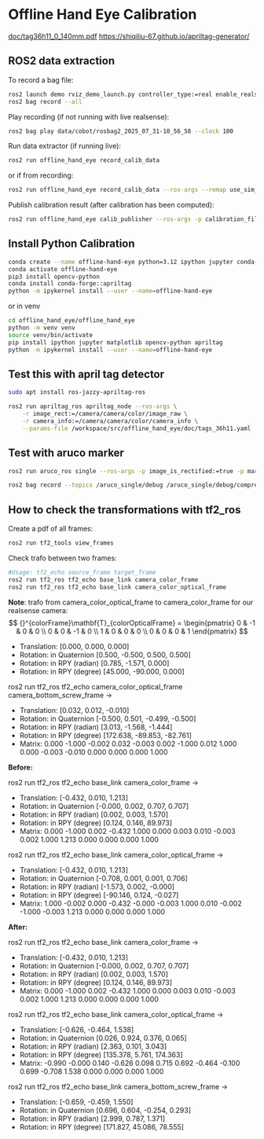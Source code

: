# Offline Hand Eye Calibration

[doc/tag36h11_0_140mm.pdf](doc/tag36h11_0_140mm.pdf)
<https://shiqiliu-67.github.io/apriltag-generator/>

## ROS2 data extraction

To record a bag file:

```bash
ros2 launch demo rviz_demo_launch.py controller_type:=real enable_realsense_camera:=true
ros2 bag record --all
```

Play recording (if not running with live realsense):

```bash
ros2 bag play data/cobot/rosbag2_2025_07_31-10_56_58 --clock 100
```

Run data extractor (if running live):

```bash
ros2 run offline_hand_eye record_calib_data
```

or if from recording:

```bash
ros2 run offline_hand_eye record_calib_data --ros-args --remap use_sim_time:=true
```

Publish calibration result (after calibration has been computed):

```bash
ros2 run offline_hand_eye calib_publisher --ros-args -p calibration_file:=handeye_calibration.json
```

## Install Python Calibration

```bash
conda create --name offline-hand-eye python=3.12 ipython jupyter conda-forge::matplotlib 
conda activate offline-hand-eye
pip3 install opencv-python
conda install conda-forge::apriltag
python -m ipykernel install --user --name=offline-hand-eye
```

or in venv

```bash
cd offline_hand_eye/offline_hand_eye
python -m venv venv
source venv/bin/activate
pip install ipython jupyter matplotlib opencv-python apriltag
python -m ipykernel install --user --name=offline-hand-eye
```

## Test this with april tag detector

```bash
sudo apt install ros-jazzy-apriltag-ros
```

```bash
ros2 run apriltag_ros apriltag_node --ros-args \
    -r image_rect:=/camera/camera/color/image_raw \
    -r camera_info:=/camera/camera/color/camera_info \
    --params-file /workspace/src/offline_hand_eye/doc/tags_36h11.yaml
```

## Test with aruco marker

```bash
ros2 run aruco_ros single --ros-args -p image_is_rectified:=true -p marker_size:=0.1 -p marker_id:=1 -p reference_frame:=camera_link -p camera_frame:=/camera/camera/color/image_raw -p marker_frame:=camera_marker -p corner_refinement:=LINES

ros2 bag record --topics /aruco_single/debug /aruco_single/debug/compressed /aruco_single/debug/compressedDepth /aruco_single/debug/theora /aruco_single/debug/zstd /aruco_single/marker /aruco_single/marker_array /aruco_single/pixel /aruco_single/pose /aruco_single/position /aruco_single/result /aruco_single/result/compressed /aruco_single/result/compressedDepth /aruco_single/result/theora /aruco_single/result/zstd /aruco_single/transform /camera/camera/color/camera_info /camera/camera/color/image_raw /camera/camera/color/image_raw/compressed /camera/camera/color/image_raw/compressedDepth /camera/camera/color/image_raw/theora /camera/camera/color/image_raw/zstd /camera/camera/color/metadata /cobot_arm_group_controller/transition_event /goal_pose /initialpose /joint_state_broadcaster/transition_event /joint_states /tf /tf_static
```

## How to check the transformations with tf2_ros

Create a pdf of all frames:
```bash
ros2 run tf2_tools view_frames
```

Check trafo between two frames:
```bash
#Usage: tf2_echo source_frame target_frame
ros2 run tf2_ros tf2_echo base_link camera_color_frame
ros2 run tf2_ros tf2_echo base_link camera_color_optical_frame
```

**Note**: trafo from camera_color_optical_frame to camera_color_frame for our realsense camera:
$$
  {}^{colorFrame}\mathbf{T}_{colorOpticalFrame} = \begin{pmatrix} 
  0 & -1 &  0 & 0 \\
  0 &  0 & -1 & 0 \\
  1 &  0 &  0 & 0 \\
  0 &  0 &  0 & 1
  \end{pmatrix} 
$$

- Translation: [0.000, 0.000, 0.000]
- Rotation: in Quaternion [0.500, -0.500, 0.500, 0.500]
- Rotation: in RPY (radian) [0.785, -1.571, 0.000]
- Rotation: in RPY (degree) [45.000, -90.000, 0.000]

ros2 run tf2_ros tf2_echo camera_color_optical_frame camera_bottom_screw_frame -> 
- Translation: [0.032, 0.012, -0.010]
- Rotation: in Quaternion [-0.500, 0.501, -0.499, -0.500]
- Rotation: in RPY (radian) [3.013, -1.568, -1.444]
- Rotation: in RPY (degree) [172.638, -89.853, -82.761]
- Matrix:
  0.000 -1.000 -0.002  0.032
 -0.003  0.002 -1.000  0.012
  1.000  0.000 -0.003 -0.010
  0.000  0.000  0.000  1.000


**Before:**

ros2 run tf2_ros tf2_echo base_link camera_color_frame -> 
- Translation: [-0.432, 0.010, 1.213]
- Rotation: in Quaternion [-0.000, 0.002, 0.707, 0.707]
- Rotation: in RPY (radian) [0.002, 0.003, 1.570]
- Rotation: in RPY (degree) [0.124, 0.146, 89.973]
- Matrix:
  0.000 -1.000  0.002 -0.432
  1.000  0.000  0.003  0.010
 -0.003  0.002  1.000  1.213
  0.000  0.000  0.000  1.000

ros2 run tf2_ros tf2_echo base_link camera_color_optical_frame ->
- Translation: [-0.432, 0.010, 1.213]
- Rotation: in Quaternion [-0.708, 0.001, 0.001, 0.706]
- Rotation: in RPY (radian) [-1.573, 0.002, -0.000]
- Rotation: in RPY (degree) [-90.146, 0.124, -0.027]
- Matrix:
  1.000 -0.002  0.000 -0.432
 -0.000 -0.003  1.000  0.010
 -0.002 -1.000 -0.003  1.213
  0.000  0.000  0.000  1.000

**After:**

ros2 run tf2_ros tf2_echo base_link camera_color_frame ->
- Translation: [-0.432, 0.010, 1.213]
- Rotation: in Quaternion [-0.000, 0.002, 0.707, 0.707]
- Rotation: in RPY (radian) [0.002, 0.003, 1.570]
- Rotation: in RPY (degree) [0.124, 0.146, 89.973]
- Matrix:
  0.000 -1.000  0.002 -0.432
  1.000  0.000  0.003  0.010
 -0.003  0.002  1.000  1.213
  0.000  0.000  0.000  1.000

ros2 run tf2_ros tf2_echo base_link camera_color_optical_frame ->
- Translation: [-0.626, -0.464, 1.538]
- Rotation: in Quaternion [0.026, 0.924, 0.376, 0.065]
- Rotation: in RPY (radian) [2.363, 0.101, 3.043]
- Rotation: in RPY (degree) [135.378, 5.761, 174.363]
- Matrix:
 -0.990 -0.000  0.140 -0.626
  0.098  0.715  0.692 -0.464
 -0.100  0.699 -0.708  1.538
  0.000  0.000  0.000  1.000


ros2 run tf2_ros tf2_echo base_link camera_bottom_screw_frame ->
- Translation: [-0.659, -0.459, 1.550]
- Rotation: in Quaternion [0.696, 0.604, -0.254, 0.293]
- Rotation: in RPY (radian) [2.999, 0.787, 1.371]
- Rotation: in RPY (degree) [171.827, 45.086, 78.555]